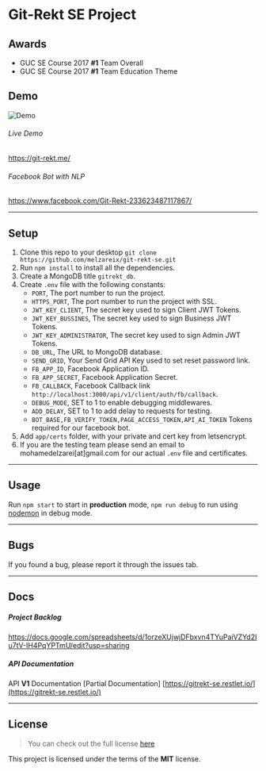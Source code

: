 Git-Rekt SE Project
============

## Awards

- GUC SE Course 2017 **#1** Team Overall<br />
- GUC SE Course 2017 **#1** Team Education Theme

## Demo

<img src="http://i.imgur.com/7XFMZ9f.jpg" alt="Demo"/>

###### Live Demo

https://git-rekt.me/

###### Facebook Bot with NLP

https://www.facebook.com/Git-Rekt-233623487117867/

---

## Setup
1. Clone this repo to your desktop `git clone https://github.com/melzareix/git-rekt-se.git`
2. Run `npm install` to install all the dependencies.
3. Create a MongoDB title `gitrekt_db`.
4. Create `.env` file with the following constants:
    - `PORT`, The port number to run the project.
    - `HTTPS_PORT`, The port number to run the project with SSL.
    - `JWT_KEY_CLIENT`, The secret key used to sign Client JWT Tokens.
    - `JWT_KEY_BUSSINES`, The secret key used to sign Business JWT Tokens.
    - `JWT_KEY_ADMINISTRATOR`, The secret key used to sign Admin JWT Tokens.
    - `DB_URL`, The URL to MongoDB database.
    - `SEND_GRID`, Your Send Grid API Key used to set reset password link.
    - `FB_APP_ID`, Facebook Application ID.
    - `FB_APP_SECRET`, Facebook Application Secret.
    - `FB_CALLBACK`, Facebook Callback link `http://localhost:3000/api/v1/client/auth/fb/callback`.
    - `DEBUG_MODE`, SET to 1 to enable debugging middlewares.
    - `ADD_DELAY`, SET to 1 to add delay to requests for testing.
    - `BOT_BASE,FB_VERIFY_TOKEN,PAGE_ACCESS_TOKEN,API_AI_TOKEN` Tokens required for our facebook bot.
5. Add `app/certs` folder, with your private and cert key from letsencrypt.
6. If you are the testing team please send an email to mohamedelzarei[at]gmail.com for our actual `.env` file
and certificates.

---

## Usage

Run `npm start` to start in **production** mode, `npm run debug` to run using [nodemon](https://nodemon.io/) in debug mode.

---

## Bugs

If you found a bug, please report it through the issues tab.

---

## Docs

##### Project Backlog
https://docs.google.com/spreadsheets/d/1orzeXUjwjDFbxvn4TYuPaiVZYd2Iu7tV-IH4PqYPTmU/edit?usp=sharing

##### API Documentation
API **V1** Documentation [Partial Documentation]
[https://gitrekt-se.restlet.io/](https://gitrekt-se.restlet.io/)

---
## License
>You can check out the full license [here](https://github.com/melzareix/met-portfolio/blob/master/LICENSE)

This project is licensed under the terms of the **MIT** license.
